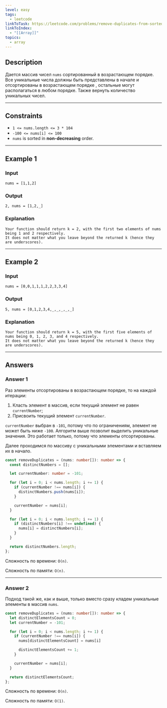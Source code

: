 ```yaml
---
level: easy
tags:
  - leetcode
linkToTask: https://leetcode.com/problems/remove-duplicates-from-sorted-array/
linkToIndex:
  - "[[Array]]"
topics:
  - array
---
```

## Description

Дается массив чисел `nums` сортированный в возрастающем порядке. Все уникальные числа должны быть представлены в начале и отсортированы в возрастающем порядке , остальные могут располагаться в любом порядке. Также вернуть количество уникальных чисел.

---
## Constraints

- `1 <= nums.length <= 3 * 104`
- `-100 <= nums[i] <= 100`
- `nums` is sorted in **non-decreasing** order.

---
## Example 1

### Input

```
nums = [1,1,2]
```
### Output

```
2, nums = [1,2,_]
```
### Explanation

```
Your function should return k = 2, with the first two elements of nums being 1 and 2 respectively.
It does not matter what you leave beyond the returned k (hence they are underscores).
```

---
## Example 2

### Input

```
nums = [0,0,1,1,1,2,2,3,3,4]
```
### Output

```
5, nums = [0,1,2,3,4,_,_,_,_,_]
```
### Explanation

```
Your function should return k = 5, with the first five elements of nums being 0, 1, 2, 3, and 4 respectively.
It does not matter what you leave beyond the returned k (hence they are underscores).
```

---
## Answers

### Answer 1

Раз элементы отсортированы в возрастающем порядке, то на каждой итерации:
1. Класть элемент в массив, если текущий элемент не равен `currentNumber`;
2. Присвоить текущий элемент `currentNumber`.

`currentNumber` выбран в `-101`, потому что по ограничениям, элемент не может быть ниже `-100`. Алгоритм выше позволит выделить уникальные значения. Это работает только, потому что элементы отсортированы.

Далее проходимся по массиву с уникальными элементами и вставляем их в начало.

```typescript
const removeDuplicates = (nums: number[]): number => {
  const distinctNumbers = [];

  let currentNumber: number = -101;

  for (let i = 0; i < nums.length; i += 1) {
    if (currentNumber !== nums[i]) {
      distinctNumbers.push(nums[i]);
    }

    currentNumber = nums[i];
  }

  for (let i = 0; i < nums.length; i += 1) {
    if (distinctNumbers[i] !== undefined) {
      nums[i] = distinctNumbers[i];
    }
  }

  return distinctNumbers.length;
};
```

Сложность по времени: `O(n)`.

Сложность по памяти: `O(n)`.

---
### Answer 2

Подход такой же, как и выше, только вместо сразу кладем уникальные элементы в массив `nums`.

```typescript
const removeDuplicates = (nums: number[]): number => {
  let distinctElementsCount = 0;
  let currentNumber = -101;

  for (let i = 0; i < nums.length; i += 1) {
    if (currentNumber !== nums[i]) {
      nums[distinctElementsCount] = nums[i]

      distinctElementsCount += 1;
    }

    currentNumber = nums[i];
  }

  return distinctElementsCount;
};
```

Сложность по времени: `O(n)`.

Сложность по памяти: `O(1)`.